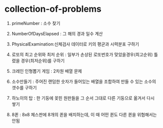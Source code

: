 # collection-of-problems

1. primeNumber : 소수 찾기

2. NumberOfDaysElapsed : 그 해의 경과 일수 계산

3. PhysicalExamination:신체검사 데이터로 키의 평균과 시력분포 구하기

4. 로또의 최고 순위와 최저 순위 : 일부가 손상된 로또번호가 맞았을경우(최고순위) 틀렸을 경우(최저순위)를 구하기

5. 크레인 인형뽑기 게임 : 2차원 배열 문제

6. 소수만들기 : 주어진 랜덤한 숫자가 들어있는 배열을 조합하여 만들 수 있는 소수의 갯수를 구하기

7. 하노이의 탑 : 한 기둥에 꽂힌 원판들을 그 순서 그대로 다른 기둥으로 옮겨서 다시 쌓기

8. 8퀸 : 8x8 체스판에 8개의 퀸을 배치하는데, 이 때 어떤 퀸도 다른 퀸을 위협해서는 안됨
